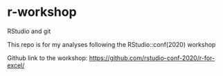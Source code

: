 # r-workshop
RStudio and git  

This repo is for my analyses following the RStudio::conf(2020) workshop  

Github link to the workshop: https://github.com/rstudio-conf-2020/r-for-excel/
